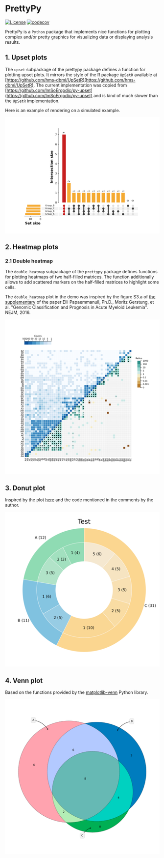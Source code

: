 # PrettyPy 
[![License](https://img.shields.io/badge/License-Apache%202.0-blue.svg)](https://opensource.org/licenses/Apache-2.0)
[![codecov](https://codecov.io/gh/ypradat/PrettyPy/branch/master/graph/badge.svg?token=J88EWDI69U)](https://codecov.io/gh/ypradat/PrettyPy)

PrettyPy is a `Python` package that implements nice functions for plotting complex and/or pretty graphics for
visualizing data or displaying analysis results.

## 1. Upset plots

The `upset` subpackage of the prettypy package defines a function for plotting upset plots. It mirrors the style of the
R package `UpSetR` available at [https://github.com/hms-dbmi/UpSetR](https://github.com/hms-dbmi/UpSetR). The current
implementation was copied from [https://github.com/ImSoErgodic/py-upset](https://github.com/ImSoErgodic/py-upset) and is
kind of much slower than the `UpSetR` implementation.

Here is an example of rendering on a simulated example.

![upset](img/test_pyupset_all.png)

## 2. Heatmap plots

### 2.1 Double heatmap

The `double_heatmap` subpackage of the `prettypy` package defines functions for plotting heatmaps of two half-filled
matrices. The function additionally allows to add scattered markers on the half-filled matrices to highlight some cells.

The `double_heatmap` plot in the demo was inspired by the figure S3.a of [the
supplementary](https://www.nejm.org/doi/suppl/10.1056/NEJMoa1516192/suppl_file/nejmoa1516192_appendix.pdf) of the paper
Elli Papaemmanuil, Ph.D., Moritz Gerstung, et al. "Genomic Classification and Prognosis in Acute Myeloid Leukemia".
NEJM, 2016.

![pcawg](img/test_double_heatmap.png)

## 3. Donut plot

Inspired by the plot [here](https://python-graph-gallery.com/donut-plot/) and the code mentioned in the comments by the
author.

![donut](img/test_donut_1.png)

## 4. Venn plot

Based on the functions provided by the [matplotlib-venn](https://pypi.org/project/matplotlib-venn/) Python library.

![venn](img/test_venn.png)
